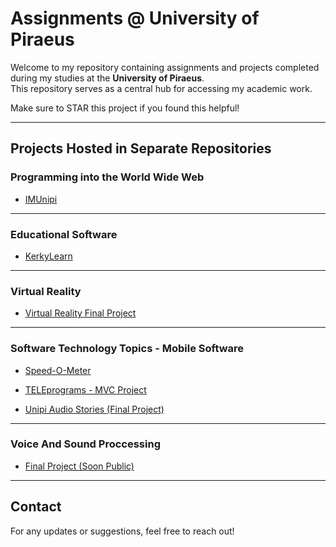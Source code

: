 # Assignments @ University of Piraeus

Welcome to my repository containing assignments and projects completed during my studies at the **University of Piraeus**.  
This repository serves as a central hub for accessing my academic work.

Make sure to STAR this project if you found this helpful!

---

## Projects Hosted in Separate Repositories

### Programming into the World Wide Web
- [IMUnipi](https://github.com/geo-di/IMUnipi)  

---

### Educational Software
- [KerkyLearn](https://github.com/geo-di/KerkyLearn)

---

###  Virtual Reality
- [Virtual Reality Final Project](https://github.com/spirosvl999/Virtual_Reality_Final)  

---

### Software Technology Topics - Mobile Software
- [Speed-O-Meter](https://github.com/spirosvl999/Speed-o-meter)  

- [TELEprograms - MVC Project](https://github.com/spirosvl999/TELEprograms)  

- [Unipi Audio Stories (Final Project)](https://github.com/spirosvl999/Unipi_Audio_Stories)  

---

### Voice And Sound Proccessing
- [Final Project (Soon Public)](https://github.com/spirosvl999/voice_and_audio_processing)

---
## Contact  
For any updates or suggestions, feel free to reach out!
